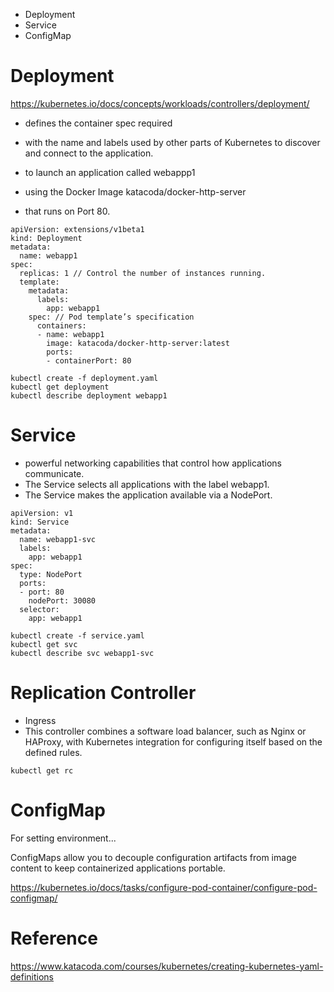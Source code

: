 - Deployment
- Service
- ConfigMap

# Deployment

https://kubernetes.io/docs/concepts/workloads/controllers/deployment/

- defines the container spec required
- with the name and labels used by other parts of Kubernetes to discover and connect to the application.

- to launch an application called webappp1
- using the Docker Image katacoda/docker-http-server
- that runs on Port 80.

```
apiVersion: extensions/v1beta1
kind: Deployment
metadata:
  name: webapp1
spec:
  replicas: 1 // Control the number of instances running.
  template:
    metadata:
      labels:
        app: webapp1
    spec: // Pod template’s specification
      containers:
      - name: webapp1
        image: katacoda/docker-http-server:latest
        ports:
        - containerPort: 80
```

```
kubectl create -f deployment.yaml
kubectl get deployment
kubectl describe deployment webapp1
```

# Service

- powerful networking capabilities that control how applications communicate.
- The Service selects all applications with the label webapp1.
- The Service makes the application available via a NodePort.

```
apiVersion: v1
kind: Service
metadata:
  name: webapp1-svc
  labels:
    app: webapp1
spec:
  type: NodePort
  ports:
  - port: 80
    nodePort: 30080
  selector:
    app: webapp1
```

```
kubectl create -f service.yaml
kubectl get svc
kubectl describe svc webapp1-svc
```

# Replication Controller

- Ingress
- This controller combines a software load balancer, such as Nginx or HAProxy, with Kubernetes integration for configuring itself based on the defined rules.

```
kubectl get rc
```

# ConfigMap

For setting environment...

ConfigMaps allow you to decouple configuration artifacts from image content to keep containerized applications portable.

https://kubernetes.io/docs/tasks/configure-pod-container/configure-pod-configmap/

# Reference

https://www.katacoda.com/courses/kubernetes/creating-kubernetes-yaml-definitions
